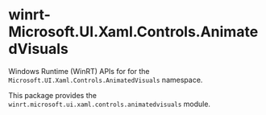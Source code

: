<!-- warning: Please don't edit this file. It was automatically generated. -->

# winrt-Microsoft.UI.Xaml.Controls.AnimatedVisuals

Windows Runtime (WinRT) APIs for for the `Microsoft.UI.Xaml.Controls.AnimatedVisuals` namespace.

This package provides the `winrt.microsoft.ui.xaml.controls.animatedvisuals` module.
